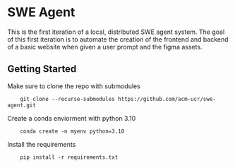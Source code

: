 # SWE Agent
This is the first iteration of a local, distributed SWE agent system. The goal of this first iteration is to automate the creation of the frontend and backend of a basic website when given a user prompt and the figma assets. 


## Getting Started 
Make sure to clone the repo with submodules

```
    git clone --recurse-submodules https://github.com/acm-ucr/swe-agent.git
```


Create a conda enviorment with python 3.10
```
    conda create -n myenv python=3.10 
```


Install the requirements
```
    pip install -r requirements.txt
```
